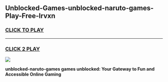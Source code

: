 
## Unblocked-Games-unblocked-naruto-games-Play-Free-lrvxn
<h3>
<a href="https://premium76.site?title=unblocked-naruto-games&ref=09A">CLICK TO PLAY</a></h3>
<hr>

<h3>
<a href="https://premium76.site?title=unblocked-naruto-games&ref=09A">CLICK 2 PLAY</a>
  
</h3>

<a href="https://premium76.site?title=unblocked-naruto-games&ref=09A"><img src="https://clearcache.store/games.png"></a>


**unblocked-naruto-games games unblocked: Your Gateway to Fun and Accessible Online Gaming**
